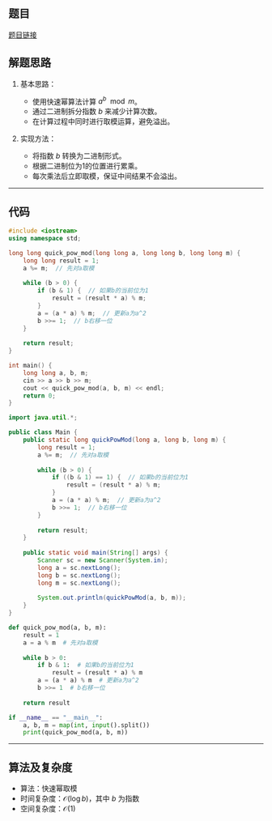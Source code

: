## 题目
[题目链接](https://www.nowcoder.com/practice/40ae98fd382e407081a530f0c2ef2cdb?tpId=182&tqId=314242&sourceUrl=/exam/oj&channenl=wgithub&fromPut=wgithub)

## 解题思路

1. 基本思路：
   - 使用快速幂算法计算 $a^b \mod m$。
   - 通过二进制拆分指数 $b$ 来减少计算次数。
   - 在计算过程中同时进行取模运算，避免溢出。

2. 实现方法：
   - 将指数 $b$ 转换为二进制形式。
   - 根据二进制位为1的位置进行累乘。
   - 每次乘法后立即取模，保证中间结果不会溢出。

---

## 代码

```cpp []
#include <iostream>
using namespace std;

long long quick_pow_mod(long long a, long long b, long long m) {
    long long result = 1;
    a %= m;  // 先对a取模
    
    while (b > 0) {
        if (b & 1) {  // 如果b的当前位为1
            result = (result * a) % m;
        }
        a = (a * a) % m;  // 更新a为a^2
        b >>= 1;  // b右移一位
    }
    
    return result;
}

int main() {
    long long a, b, m;
    cin >> a >> b >> m;
    cout << quick_pow_mod(a, b, m) << endl;
    return 0;
}
```

```java []
import java.util.*;

public class Main {
    public static long quickPowMod(long a, long b, long m) {
        long result = 1;
        a %= m;  // 先对a取模
        
        while (b > 0) {
            if ((b & 1) == 1) {  // 如果b的当前位为1
                result = (result * a) % m;
            }
            a = (a * a) % m;  // 更新a为a^2
            b >>= 1;  // b右移一位
        }
        
        return result;
    }
    
    public static void main(String[] args) {
        Scanner sc = new Scanner(System.in);
        long a = sc.nextLong();
        long b = sc.nextLong();
        long m = sc.nextLong();
        
        System.out.println(quickPowMod(a, b, m));
    }
}
```

```python []
def quick_pow_mod(a, b, m):
    result = 1
    a = a % m  # 先对a取模
    
    while b > 0:
        if b & 1:  # 如果b的当前位为1
            result = (result * a) % m
        a = (a * a) % m  # 更新a为a^2
        b >>= 1  # b右移一位
    
    return result

if __name__ == "__main__":
    a, b, m = map(int, input().split())
    print(quick_pow_mod(a, b, m))
```

---

## 算法及复杂度
- 算法：快速幂取模
- 时间复杂度：$\mathcal{O}(\log b)$，其中 $b$ 为指数
- 空间复杂度：$\mathcal{O}(1)$